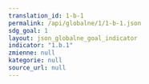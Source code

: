 ```yaml
---
translation_id: 1-b-1
permalink: /api/globalne/1/1-b-1.json
sdg_goal: 1
layout: json_globalne_goal_indicator
indicator: "1.b.1"
zmienne: null
kategorie: null
source_url: null
---
```

